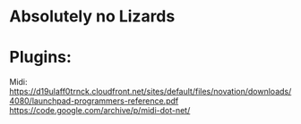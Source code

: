 # Absolutely no Lizards



# Plugins:
Midi:
    https://d19ulaff0trnck.cloudfront.net/sites/default/files/novation/downloads/4080/launchpad-programmers-reference.pdf
    https://code.google.com/archive/p/midi-dot-net/
